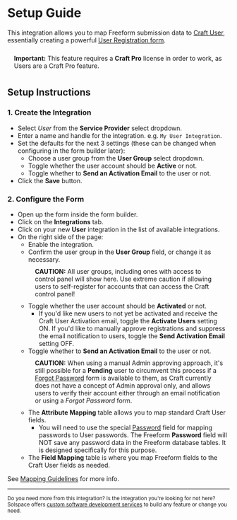 # Setup Guide
This integration allows you to map Freeform submission data to [Craft User](https://craftcms.com/docs/4.x/users.html), essentially creating a powerful [User Registration form](https://docs.solspace.com/craft/freeform/v5/guides/user-registration-forms/).

<span class="note warning"><b>Important:</b> This feature requires a <b>Craft Pro</b> license in order to work, as Users are a Craft Pro feature.</span>

## Setup Instructions

### 1. Create the Integration

- Select *User* from the **Service Provider** select dropdown.
- Enter a name and handle for the integration. e.g. `My User Integration`.
- Set the defaults for the next 3 settings (these can be changed when configuring in the form builder later):
    - Choose a user group from the **User Group** select dropdown.
    - Toggle whether the user account should be **Active** or not.
    - Toggle whether to **Send an Activation Email** to the user or not.
- Click the **Save** button.

### 2. Configure the Form

- Open up the form inside the form builder.
- Click on the **Integrations** tab.
- Click on your new **User** integration in the list of available integrations.
- On the right side of the page:
    - Enable the integration.
    - Confirm the user group in the **User Group** field, or change it as necessary.
        <span class="note danger"><b>CAUTION:</b> All user groups, including ones with access to control panel will show here. Use extreme caution if allowing users to self-register for accounts that can access the Craft control panel!</span>
    - Toggle whether the user account should be **Activated** or not.
        - If you'd like new users to not yet be activated and receive the Craft User Activation email, toggle the **Activate Users** setting ON. If you'd like to manually approve registrations and suppress the email notification to users, toggle the **Send Activation Email** setting OFF.
    - Toggle whether to **Send an Activation Email** to the user or not.
        <span class="note danger"><b>CAUTION:</b> When using a manual Admin approving approach, it's still possible for a <b>Pending</b> user to circumvent this process if a <a href="https://craftcms.com/knowledge-base/front-end-user-accounts#reset-password-forms">Forgot Password</a> form is available to them, as Craft currently does not have a concept of Admin approval only, and allows users to verify their account either through an email notification or using a <i>Forgot Password</i> form.</span>
    - The **Attribute Mapping** table allows you to map standard Craft User fields.
        - You will need to use the special [Password](https://docs.solspace.com/craft/freeform/v5/forms/fields/#password) field for mapping passwords to User passwords. The Freeform **Password** field will NOT save any password data in the Freeform database tables. It is designed specifically for this purpose.
    - The **Field Mapping** table is where you map Freeform fields to the Craft User fields as needed.

See [Mapping Guidelines](https://docs.solspace.com/craft/freeform/v5/integrations/elements/#mapping-guidelines) for more info.

---

<small>Do you need more from this integration? Is the integration you're looking for not here? Solspace offers [custom software development services](https://docs.solspace.com/support/premium/) to build any feature or change you need.</small>

<style type="text/css">.warning {display:block;padding:10px 15px;border:1px solid var(--warning-color);border-radius:5px;}.danger {color:var(--error-color);display:block;padding:10px 15px;border:1px solid var(--error-color);border-radius:5px;}</style>